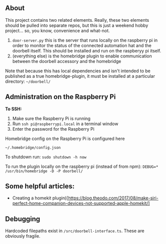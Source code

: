 ## About 
This project contains two related elements. Really, these two elements should be pulled into separate repos, but this is just a weekend hobby project... so, you know, convenience and what-not.

1. `door-server.py` this is the server that runs locally on the raspberry pi in order to monitor the status of the connected automation hat and the doorbell itself. This should be installed and run on the raspberyy pi itself.
2. (everything else) is the homebridge plugin to enable communication between the doorbell accessory and the homebridge

Note that because this has local dependencies and isn't intended to be published as a true homebridge-plugin, it must be installed at a particular directory: `~/doorbell/`

## Administration on the Raspberry Pi

**To SSH:**

1. Make sure the Raspberry Pi is running
2. Run `ssh pi@raspberrypi.local` in a terminal window
3. Enter the password for the Raspberry Pi

Homebridge config on the Raspberry Pi is configured here
```
~/.homebridge/config.json
```

To shutdown run: `sudo shutdown -h now`

To run the plugin locally on the raspberry pi (instead of from npm):
`DEBUG=* /usr/bin/homebridge -D -P doorbell/`

## Some helpful articles:

- Creating a homekit plugin)[https://blog.theodo.com/2017/08/make-siri-perfect-home-companion-devices-not-supported-apple-homekit/]

## Debugging

Hardcoded filepaths exist in `/src/doorbell-interface.ts`. These are obviously fragile.